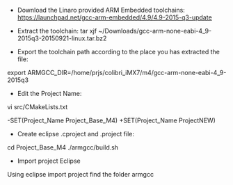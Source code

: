 
- Download the Linaro provided ARM Embedded toolchains:
	https://launchpad.net/gcc-arm-embedded/4.9/4.9-2015-q3-update

- Extract the toolchain:
tar xjf ~/Downloads/gcc-arm-none-eabi-4_9-2015q3-20150921-linux.tar.bz2

- Export the toolchain path according to the place you has extracted the file:

export ARMGCC_DIR=/home/prjs/colibri_iMX7/m4/gcc-arm-none-eabi-4_9-2015q3

- Edit the Project Name:

vi src/CMakeLists.txt

-SET(Project_Name Project_Base_M4)
+SET(Project_Name ProjectNEW)

- Create eclipse .cproject and .project file:

cd Project_Base_M4
./armgcc/build.sh

- Import project Eclipse

Using eclipse import project find the folder armgcc


